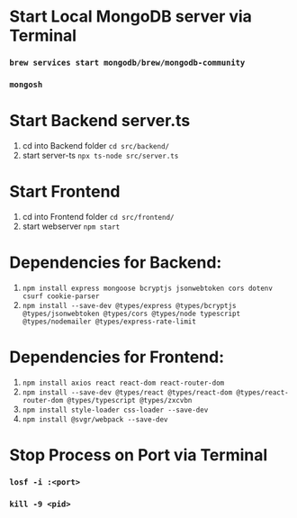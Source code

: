 # Start Local MongoDB server via Terminal
### `brew services start mongodb/brew/mongodb-community`
### `mongosh`

# Start Backend server.ts
1. cd into Backend folder `cd src/backend/`
2. start server-ts `npx ts-node src/server.ts`

# Start Frontend
1. cd into Frontend folder `cd src/frontend/`
2. start webserver `npm start`


# Dependencies for Backend:
1. `npm install express mongoose bcryptjs jsonwebtoken cors dotenv csurf cookie-parser`
2. `npm install --save-dev @types/express @types/bcryptjs @types/jsonwebtoken @types/cors @types/node typescript @types/nodemailer @types/express-rate-limit`


# Dependencies for Frontend:
1. `npm install axios react react-dom react-router-dom`
2. `npm install --save-dev @types/react @types/react-dom @types/react-router-dom @types/typescript @types/zxcvbn`
3. `npm install style-loader css-loader --save-dev`
4. `npm install @svgr/webpack --save-dev`


# Stop Process on Port via Terminal
### `losf -i :<port>`
### `kill -9 <pid>`
